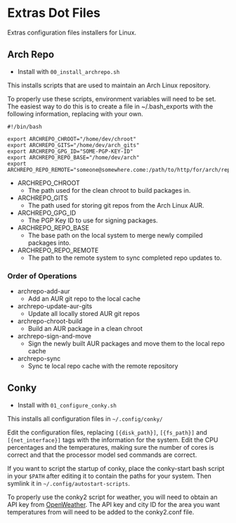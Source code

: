 # Extras Dot Files

Extras configuration files installers for Linux.

## Arch Repo

* Install with `00_install_archrepo.sh`

This installs scripts that are used to maintain an Arch Linux repository.

To properly use these scripts, environment variables will need to be set. The
easiest way to do this is to create a file in ~/.bash_exports with the following
information, replacing with your own.

```
#!/bin/bash

export ARCHREPO_CHROOT="/home/dev/chroot"
export ARCHREPO_GITS="/home/dev/arch_gits"
export ARCHREPO_GPG_ID="SOME-PGP-KEY-ID"
export ARCHREPO_REPO_BASE="/home/dev/arch"
export ARCHREPO_REPO_REMOTE="someone@somewhere.come:/path/to/http/for/arch/repo"
```

* ARCHREPO_CHROOT
  * The path used for the clean chroot to build packages in.
* ARCHREPO_GITS
  * The path used for storing git repos from the Arch Linux AUR.
* ARCHREPO_GPG_ID
  * The PGP Key ID to use for signing packages.
* ARCHREPO_REPO_BASE
  * The base path on the local system to merge newly compiled packages into.
* ARCHREPO_REPO_REMOTE
  * The path to the remote system to sync completed repo updates to.

### Order of Operations

* archrepo-add-aur
  * Add an AUR git repo to the local cache
* archrepo-update-aur-gits
  * Update all locally stored AUR git repos
* archrepo-chroot-build
  * Build an AUR package in a clean chroot
* archrepo-sign-and-move
  * Sign the newly built AUR packages and move them to the local repo cache
* archrepo-sync
  * Sync te local repo cache with the remote repository

## Conky

* Install with `01_configure_conky.sh`

This installs all configuration files in `~/.config/conky/`

Edit the configuration files, replacing `[{disk_path}]`, `[{fs_path}]` and
`[{net_interface}]` tags with the information for the system. Edit the CPU
percentages and the temperatures, making sure the number of cores is correct
and that the processor model sed commands are correct.

If you want to script the startup of conky, place the conky-start bash script
in your `$PATH` after editing it to contain the paths for your system. Then
symlink it in `~/.config/autostart-scripts`.

To properly use the conky2 script for weather, you will need to obtain an API
key from [OpenWeather](https://openweathermap.org). The API key and city
ID for the area you want temperatures from will need to be added to the
conky2.conf file.

